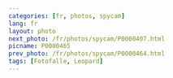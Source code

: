 ```yaml
---
categories: [fr, photos, spycam]
lang: fr
layout: photo
next_photo: /fr/photos/spycam/P0000407.html
picname: P0000465
prev_photo: /fr/photos/spycam/P0000464.html
tags: [Fotofalle, Leopard]
---
```

